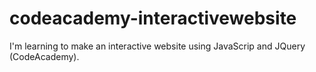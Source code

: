 # codeacademy-interactivewebsite
I'm learning to make an interactive website using JavaScrip and JQuery (CodeAcademy).
